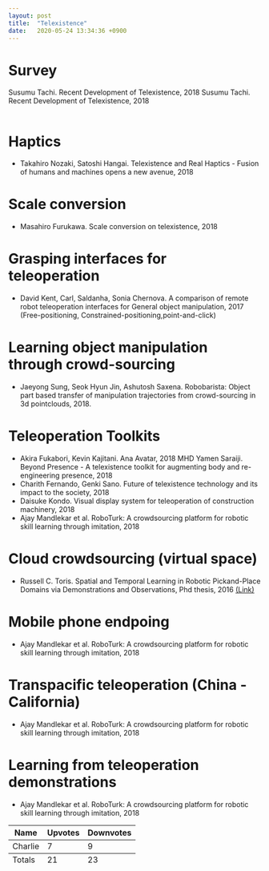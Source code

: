 ```yaml
---
layout: post
title:  "Telexistence"
date:   2020-05-24 13:34:36 +0900
---
```


# Survey

<table>
  <tbody>
    <tr>
    Susumu Tachi. Recent Development of Telexistence, 2018
    </tr>
    <tr>
    Susumu Tachi. Recent Development of Telexistence, 2018
    </tr>    
  </tbody>
</table>

# Haptics
* Takahiro Nozaki, Satoshi Hangai. Telexistence and Real Haptics - Fusion of humans and machines opens a new avenue, 2018

# Scale conversion
* Masahiro Furukawa. Scale conversion on telexistence, 2018

# Grasping interfaces for teleoperation
* David Kent, Carl, Saldanha, Sonia Chernova. A comparison of remote robot teleoperation interfaces for General object manipulation, 2017 (Free-positioning, Constrained-positioning,point-and-click)

# Learning object manipulation through crowd-sourcing
* Jaeyong Sung, Seok Hyun Jin, Ashutosh Saxena. Robobarista: Object part based transfer of manipulation trajectories from crowd-sourcing in 3d pointclouds, 2018.

# Teleoperation Toolkits
* Akira Fukabori, Kevin Kajitani. Ana Avatar, 2018
MHD Yamen Saraiji. Beyond Presence - A telexistence toolkit for augmenting body and re-engineering presence, 2018
* Charith Fernando, Genki Sano. Future of telexistence technology and its impact to the society, 2018
* Daisuke Kondo. Visual display system for teleoperation of construction machinery, 2018
* Ajay Mandlekar et al. RoboTurk: A crowdsourcing platform for robotic skill learning through imitation, 2018

# Cloud crowdsourcing (virtual space)
* Russell C. Toris. Spatial and Temporal Learning in Robotic Pickand-Place Domains via Demonstrations and Observations, Phd thesis, 2016 <a href= "https://digitalcommons.wpi.edu/cgi/viewcontent.cgi?article=1134&context=etd-dissertations" > (Link) </a>

# Mobile phone endpoing
* Ajay Mandlekar et al. RoboTurk: A crowdsourcing platform for robotic skill learning through imitation, 2018

# Transpacific teleoperation (China - California)
* Ajay Mandlekar et al. RoboTurk: A crowdsourcing platform for robotic skill learning through imitation, 2018

# Learning from teleoperation demonstrations
* Ajay Mandlekar et al. RoboTurk: A crowdsourcing platform for robotic skill learning through imitation, 2018

<table>
  <thead>
    <tr>
      <th>Name</th>
      <th>Upvotes</th>
      <th>Downvotes</th>
    </tr>
  </thead>
  <tfoot>
    <tr>
      <td>Totals</td>
      <td>21</td>
      <td>23</td>
    </tr>
  </tfoot>
  <tbody>
      <td>Charlie</td>
      <td>7</td>
      <td>9</td>
    </tr>
  </tbody>
</table>
